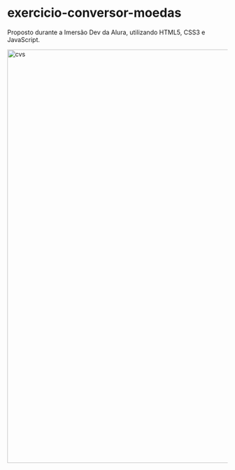# exercicio-conversor-moedas

Proposto durante a Imersão Dev da Alura, utilizando HTML5, CSS3 e JavaScript.


<img width="946" alt="cvs" src="https://user-images.githubusercontent.com/90176648/139175070-3c04881e-6565-49e4-be23-6f7d962541ce.png">

